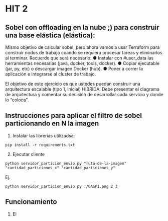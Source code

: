 # HIT 2 

## Sobel con offloading en la nube ;) para construir una base elástica (elástica):

Mismo objetivo de calcular sobel, pero ahora vamos a usar Terraform para construir nodos de trabajo cuando se requiera procesar tareas y eliminarlos al terminar. Recuerde que será necesario:
●	Instalar con #user_data las herramientas necesarias (java, docker, tools, docker).
●	Copiar ejecutable (jar, py, etc) o descargar imagen Docker (hub).
●	Poner a correr la aplicación e integrarse al cluster de trabajo.

El objetivo de este ejercicio es que ustedes puedan construir una arquitectura escalable (tipo 1, inicial) HÍBRIDA. Debe presentar el diagrama de arquitectura y comentar su decisión de desarrollar cada servicio y donde lo “coloca".

## Instrucciones para aplicar el filtro de sobel particionando en N la imagen

1. Instalar las librerias utilizadsa:

```
pip install -r requirements.txt
```

2. Ejecutar cliente

```
python servidor_particion_envio.py "ruta-de-la-imagen" "cantidad_particiones_x" "cantidad_particiones_y"
```

Ej.

```
python servidor_particion_envio.py ./GASPI.png 2 3
```

## Funcionamiento

1. El 
